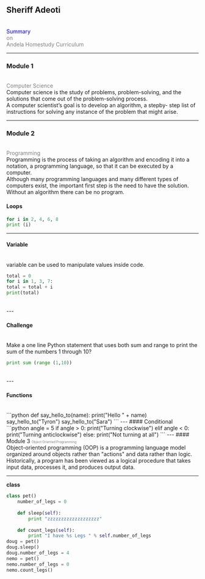 

## Sheriff Adeoti
<br>
<span style="color:blue">Summary</span>
<br>
<span style="color:gray">on</span>
<br>
<span style="color:gray">Andela Homestudy Curriculum</span>

---

### Module 1
<br>
<span style="color:gray">Computer Science</span>
<br>
Computer science is the study of problems, problem-solving, and the solutions that come out of the problem-solving process. 

<br>
A computer scientist’s goal is to develop an algorithm, a stepby-
step list of instructions for solving any instance of the problem that might arise.

---


### Module 2
<br>
<span style="color:gray">Programming</span>
<br>
Programming is the process of taking an algorithm and encoding it into a notation, a programming language, so that it can be executed by a computer.

<br>
Although many programming languages and many different types of computers exist, the important first step is the need to have the solution. Without an algorithm there can be no program.

#### Loops

```python
for i in 2, 4, 6, 8
print (i)
```
---
#### Variable

<br>
variable can be used to manipulate values inside code.

```python
total = 0
for i in 1, 3, 7:
total = total + i
print(total)
```
<br>
---

#### Challenge

<br>
Make a one line Python statement that uses both sum and range to print the sum of the numbers 1
through 10?
<br>

```python
print sum (range (1,10))
```
<br>
---

#### Functions
<br>
```python
def say_hello_to(name):
	print("Hello " + name)
say_hello_to("Tyron")
say_hello_to("Sara")
```
---
#### Conditional
<br>
```python
angle = 5
if angle > 0:
print("Turning clockwise")
elif angle < 0:
print("Turning anticlockwise")
else:
print("Not turning at all")
```
---
#### Module 3
<span style="color:gray; font-size:0.6em;">Object Oriented Programming</span>

<br>
Object-oriented programming (OOP) is a programming language model organized around objects rather than "actions" and data rather than logic. Historically, a program has been viewed as a logical procedure that takes input data, processes it, and produces output data.

---
**class**
```python
class pet()
	number_of_legs = 0
	
	def sleep(self):
		print "zzzzzzzzzzzzzzzzzzz"
		
	def count_legs(self):
		print "I have %s Legs " % self.number_of_legs
doug = pet()
doug.sleep()
doug.number_of_legs = 4
nemo = pet()
nemo.number_of_legs = 0
nemo.count_legs()
```

